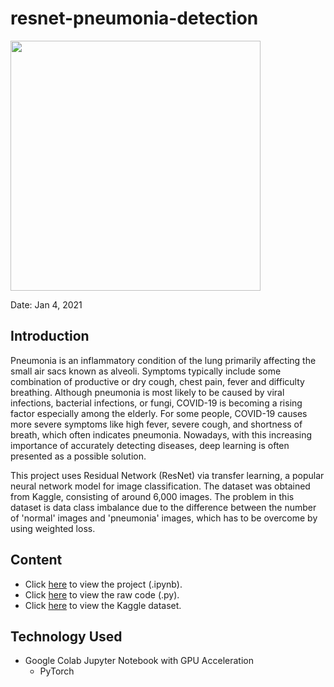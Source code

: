 # resnet-pneumonia-detection

<img src = 'https://images.emedicinehealth.com/images/article/main_image/bacterial-pneumonia-1.jpg' width="400">

Date: Jan 4, 2021

## Introduction

Pneumonia is an inflammatory condition of the lung primarily affecting the small air sacs known as alveoli. Symptoms typically include some combination of productive or dry cough, chest pain, fever and difficulty breathing. Although pneumonia is most likely to be caused by viral infections, bacterial infections, or fungi, COVID-19 is becoming a rising factor especially among the elderly. For some people, COVID-19 causes more severe symptoms like high fever, severe cough, and shortness of breath, which often indicates pneumonia. Nowadays, with this increasing importance of accurately detecting diseases, deep learning is often presented as a possible solution.

This project uses Residual Network (ResNet) via transfer learning, a popular neural network model for image classification. The dataset was obtained from Kaggle, consisting of around 6,000 images. The problem in this dataset is data class imbalance due to the difference between the number of 'normal' images and 'pneumonia' images, which has to be overcome by using weighted loss.

## Content
- Click [here](https://github.com/chan030609/resnet-pneumonia-detection/resnet-pneumonia-detection.ipynb) to view the project (.ipynb).
- Click [here](https://github.com/chan030609/resnet-pneumonia-detection/resnet-pneumonia-detection.py) to view the raw code (.py).
- Click [here](https://www.kaggle.com/paultimothymooney/chest-xray-pneumonia) to view the Kaggle dataset.

## Technology Used
- Google Colab Jupyter Notebook with GPU Acceleration
  - PyTorch

